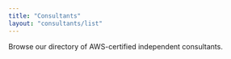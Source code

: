 ```yaml
---
title: "Consultants"
layout: "consultants/list"
---
```


Browse our directory of AWS-certified independent consultants. 
